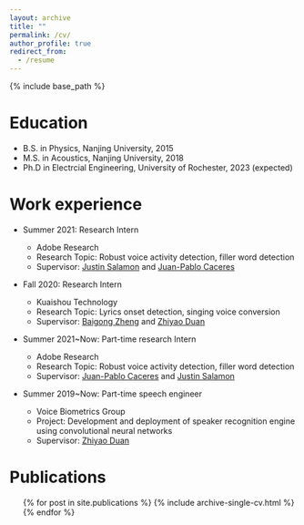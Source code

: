 ```yaml
---
layout: archive
title: ""
permalink: /cv/
author_profile: true
redirect_from:
  - /resume
---
```


{% include base_path %}

Education
======
* B.S. in Physics, Nanjing University, 2015
* M.S. in Acoustics, Nanjing University, 2018
* Ph.D in Electrcial Engineering, University of Rochester, 2023 (expected)

Work experience
======
* Summer 2021: Research Intern
  * Adobe Research
  * Research Topic: Robust voice activity detection, filler word detection
  * Supervisor: [Justin Salamon](https://www.justinsalamon.com/) and [Juan-Pablo Caceres](https://ccrma.stanford.edu/~jcaceres/)

* Fall 2020: Research Intern
  * Kuaishou Technology 
  * Research Topic: Lyrics onset detection, singing voice conversion
  * Supervisor: [Baigong Zheng](https://www.linkedin.com/in/baigongzheng/) and [Zhiyao Duan](http://www2.ece.rochester.edu/~zduan/)
  
* Summer 2021~Now: Part-time research Intern
  * Adobe Research
  * Research Topic: Robust voice activity detection, filler word detection
  * Supervisor: [Juan-Pablo Caceres](https://ccrma.stanford.edu/~jcaceres/) and [Justin Salamon](https://www.justinsalamon.com/) 
  
* Summer 2019~Now: Part-time speech engineer
  * Voice Biometrics Group
  * Project: Development and deployment of speaker recognition engine using convolutional neural networks
  * Supervisor: [Zhiyao Duan](http://www2.ece.rochester.edu/~zduan/) 
  
Publications
======
  <ul>{% for post in site.publications %}
    {% include archive-single-cv.html %}
  {% endfor %}</ul>
